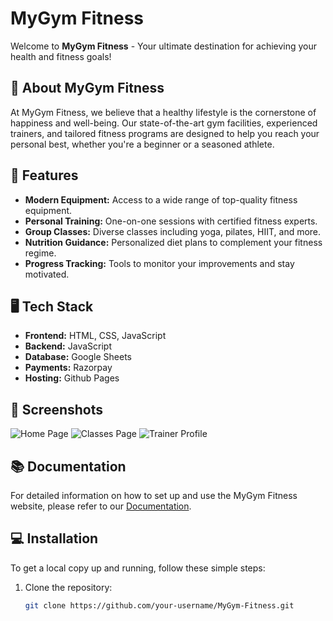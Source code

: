 # MyGym Fitness

Welcome to **MyGym Fitness** - Your ultimate destination for achieving your health and fitness goals!

## 🚀 About MyGym Fitness

At MyGym Fitness, we believe that a healthy lifestyle is the cornerstone of happiness and well-being. Our state-of-the-art gym facilities, experienced trainers, and tailored fitness programs are designed to help you reach your personal best, whether you're a beginner or a seasoned athlete.

## 🌟 Features

- **Modern Equipment:** Access to a wide range of top-quality fitness equipment.
- **Personal Training:** One-on-one sessions with certified fitness experts.
- **Group Classes:** Diverse classes including yoga, pilates, HIIT, and more.
- **Nutrition Guidance:** Personalized diet plans to complement your fitness regime.
- **Progress Tracking:** Tools to monitor your improvements and stay motivated.

## 🖥️ Tech Stack

- **Frontend:** HTML, CSS, JavaScript
- **Backend:** JavaScript
- **Database:** Google Sheets
- **Payments:** Razorpay
- **Hosting:** Github Pages

## 📸 Screenshots

![Home Page](link-to-screenshot-homepage)
![Classes Page](link-to-screenshot-classes)
![Trainer Profile](link-to-screenshot-trainer-profile)

## 📚 Documentation

For detailed information on how to set up and use the MyGym Fitness website, please refer to our [Documentation](link-to-documentation).

## 💻 Installation

To get a local copy up and running, follow these simple steps:

1. Clone the repository:
   ```sh
   git clone https://github.com/your-username/MyGym-Fitness.git
